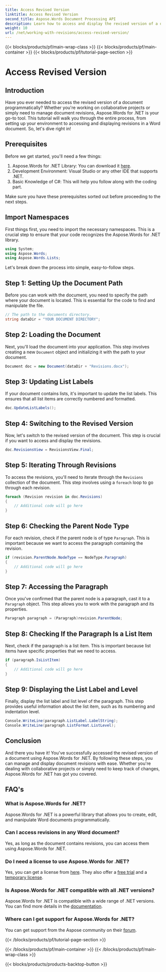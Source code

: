 ```yaml
---
title: Access Revised Version
linktitle: Access Revised Version
second_title: Aspose.Words Document Processing API
description: Learn how to access and display the revised version of a document using Aspose.Words for .NET. Follow our step-by-step guide for seamless document management.
weight: 10
url: /net/working-with-revisions/access-revised-version/
---
```


{{< blocks/products/pf/main-wrap-class >}}
{{< blocks/products/pf/main-container >}}
{{< blocks/products/pf/tutorial-page-section >}}

# Access Revised Version

## Introduction

Have you ever needed to access the revised version of a document programmatically? Whether you're working on collaborative projects or simply need to manage document revisions, Aspose.Words for .NET is your go-to tool. This tutorial will walk you through the entire process, from setting up your environment to accessing and displaying revisions in a Word document. So, let's dive right in!

## Prerequisites

Before we get started, you'll need a few things:

1. Aspose.Words for .NET Library: You can download it [here](https://releases.aspose.com/words/net/).
2. Development Environment: Visual Studio or any other IDE that supports .NET.
3. Basic Knowledge of C#: This will help you follow along with the coding part.

Make sure you have these prerequisites sorted out before proceeding to the next steps.

## Import Namespaces

First things first, you need to import the necessary namespaces. This is a crucial step to ensure that your code recognizes the Aspose.Words for .NET library.

```csharp
using System;
using Aspose.Words;
using Aspose.Words.Lists;
```

Let's break down the process into simple, easy-to-follow steps.

## Step 1: Setting Up the Document Path

Before you can work with the document, you need to specify the path where your document is located. This is essential for the code to find and manipulate the file.

```csharp
// The path to the documents directory.
string dataDir = "YOUR DOCUMENT DIRECTORY";
```

## Step 2: Loading the Document

Next, you'll load the document into your application. This step involves creating a new `Document` object and initializing it with the path to your document.

```csharp
Document doc = new Document(dataDir + "Revisions.docx");
```

## Step 3: Updating List Labels

If your document contains lists, it's important to update the list labels. This ensures that all list items are correctly numbered and formatted.

```csharp
doc.UpdateListLabels();
```

## Step 4: Switching to the Revised Version

Now, let's switch to the revised version of the document. This step is crucial if you want to access and display the revisions.

```csharp
doc.RevisionsView = RevisionsView.Final;
```

## Step 5: Iterating Through Revisions

To access the revisions, you'll need to iterate through the `Revisions` collection of the document. This step involves using a `foreach` loop to go through each revision.

```csharp
foreach (Revision revision in doc.Revisions)
{
    // Additional code will go here
}
```

## Step 6: Checking the Parent Node Type

For each revision, check if the parent node is of type `Paragraph`. This is important because we want to access the paragraph containing the revision.

```csharp
if (revision.ParentNode.NodeType == NodeType.Paragraph)
{
    // Additional code will go here
}
```

## Step 7: Accessing the Paragraph

Once you've confirmed that the parent node is a paragraph, cast it to a `Paragraph` object. This step allows you to work with the paragraph and its properties.

```csharp
Paragraph paragraph = (Paragraph)revision.ParentNode;
```

## Step 8: Checking If the Paragraph Is a List Item

Next, check if the paragraph is a list item. This is important because list items have specific properties that we need to access.

```csharp
if (paragraph.IsListItem)
{
    // Additional code will go here
}
```

## Step 9: Displaying the List Label and Level

Finally, display the list label and list level of the paragraph. This step provides useful information about the list item, such as its numbering and indentation level.

```csharp
Console.WriteLine(paragraph.ListLabel.LabelString);
Console.WriteLine(paragraph.ListFormat.ListLevel);
```

## Conclusion

And there you have it! You've successfully accessed the revised version of a document using Aspose.Words for .NET. By following these steps, you can manage and display document revisions with ease. Whether you're dealing with collaborative projects or simply need to keep track of changes, Aspose.Words for .NET has got you covered.

## FAQ's

### What is Aspose.Words for .NET?
Aspose.Words for .NET is a powerful library that allows you to create, edit, and manipulate Word documents programmatically.

### Can I access revisions in any Word document?
Yes, as long as the document contains revisions, you can access them using Aspose.Words for .NET.

### Do I need a license to use Aspose.Words for .NET?
Yes, you can get a license from [here](https://purchase.aspose.com/buy). They also offer a [free trial](https://releases.aspose.com/) and a [temporary license](https://purchase.aspose.com/temporary-license/).

### Is Aspose.Words for .NET compatible with all .NET versions?
Aspose.Words for .NET is compatible with a wide range of .NET versions. You can find more details in the [documentation](https://reference.aspose.com/words/net/).

### Where can I get support for Aspose.Words for .NET?
You can get support from the Aspose community on their [forum](https://forum.aspose.com/c/words/8).

{{< /blocks/products/pf/tutorial-page-section >}}

{{< /blocks/products/pf/main-container >}}
{{< /blocks/products/pf/main-wrap-class >}}

{{< blocks/products/products-backtop-button >}}
